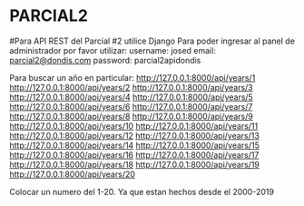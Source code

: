 # PARCIAL2
#Para API REST del Parcial #2 utilice Django
Para poder ingresar al panel de administrador por favor utilizar:
username: josed
email: parcial2@dondis.com
password: parcial2apidondis

Para buscar un año en particular:
http://127.0.0.1:8000/api/years/1
http://127.0.0.1:8000/api/years/2
http://127.0.0.1:8000/api/years/3
http://127.0.0.1:8000/api/years/4
http://127.0.0.1:8000/api/years/5
http://127.0.0.1:8000/api/years/6
http://127.0.0.1:8000/api/years/7
http://127.0.0.1:8000/api/years/8
http://127.0.0.1:8000/api/years/9
http://127.0.0.1:8000/api/years/10
http://127.0.0.1:8000/api/years/11
http://127.0.0.1:8000/api/years/12
http://127.0.0.1:8000/api/years/13
http://127.0.0.1:8000/api/years/14
http://127.0.0.1:8000/api/years/15
http://127.0.0.1:8000/api/years/16
http://127.0.0.1:8000/api/years/17
http://127.0.0.1:8000/api/years/18
http://127.0.0.1:8000/api/years/19
http://127.0.0.1:8000/api/years/20

Colocar un numero del 1-20. Ya que estan hechos desde el 2000-2019

